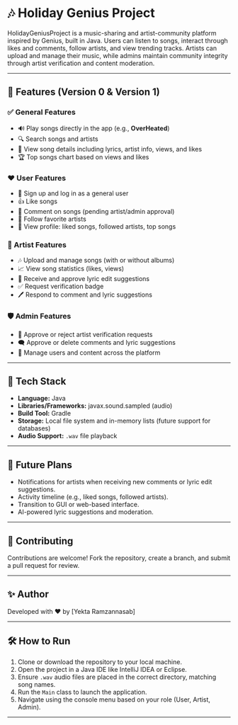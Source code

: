 # 🎶 Holiday Genius Project

HolidayGeniusProject is a music-sharing and artist-community platform inspired by Genius, built in Java.
Users can listen to songs, interact through likes and comments, follow artists, and view trending tracks. Artists can upload and manage their music,
while admins maintain community integrity through artist verification and content moderation.

---

## 🚀 Features (Version 0 & Version 1)

### ✅ General Features
- 🔊 Play songs directly in the app (e.g., **OverHeated**)
- 🔍 Search songs and artists
- 🎵 View song details including lyrics, artist info, views, and likes
- 🏆 Top songs chart based on views and likes

### ❤️ User Features
- 👤 Sign up and log in as a general user
- 👍 Like songs
- 💬 Comment on songs (pending artist/admin approval)
- 👣 Follow favorite artists
- 🌟 View profile: liked songs, followed artists, top songs

### 🎤 Artist Features
- 🎶 Upload and manage songs (with or without albums)
- 📈 View song statistics (likes, views)
- 📝 Receive and approve lyric edit suggestions
- ✅ Request verification badge
- 🖊️ Respond to comment and lyric suggestions

### 🛡️ Admin Features
- 👥 Approve or reject artist verification requests
- 🗨️ Approve or delete comments and lyric suggestions
- 🧹 Manage users and content across the platform

---

## 🧱 Tech Stack

- **Language:** Java
- **Libraries/Frameworks:** javax.sound.sampled (audio)
- **Build Tool:** Gradle
- **Storage:** Local file system and in-memory lists (future support for databases)
- **Audio Support:** `.wav` file playback

---
## 🔮 Future Plans

- Notifications for artists when receiving new comments or lyric edit suggestions.
- Activity timeline (e.g., liked songs, followed artists).
- Transition to GUI or web-based interface.
- AI-powered lyric suggestions and moderation.

---

## 🤝 Contributing

Contributions are welcome! Fork the repository, create a branch, and submit a pull request for review.

---
## ✨ Author

Developed with ❤️ by [Yekta Ramzannasab]

---

## 🛠️ How to Run

1. Clone or download the repository to your local machine.
2. Open the project in a Java IDE like IntelliJ IDEA or Eclipse.
3. Ensure `.wav` audio files are placed in the correct directory, matching song names.
4. Run the `Main` class to launch the application.
5. Navigate using the console menu based on your role (User, Artist, Admin).

---




